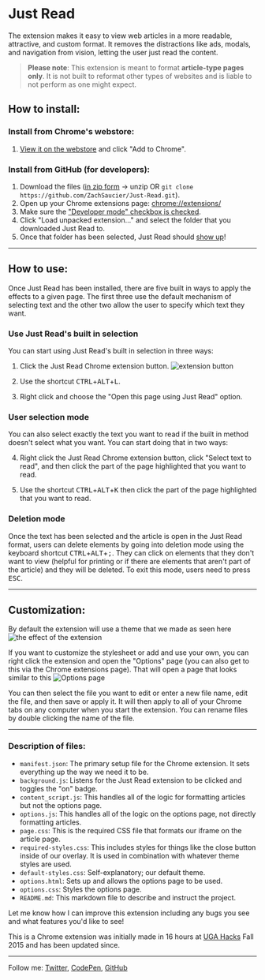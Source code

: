Just Read
=========

 The extension makes it easy to view web articles in a more readable, attractive, and custom format. It removes the distractions like ads, modals, and navigation from vision, letting the user just read the content.

> **Please note**: This extension is meant to format **article-type pages only**. It is not built to reformat other types of websites and is liable to not perform as one might expect. 

## How to install:

### Install from Chrome's webstore:
1. [View it on the webstore](https://chrome.google.com/webstore/detail/just-read/dgmanlpmmkibanfdgjocnabmcaclkmod) and click "Add to Chrome".

### Install from GitHub (for developers):

1. Download the files ([in zip form](http://i.imgur.com/4WkK2CA.png) -> unzip OR `git clone https://github.com/ZachSaucier/Just-Read.git`). 
2. Open up your Chrome extensions page: [chrome://extensions/](chrome://extensions/)
3. Make sure the ["Developer mode" checkbox is checked](http://i.imgur.com/7lS7JgW.png). 
4. Click "Load unpacked extension..." and select the folder that you downloaded Just Read to.
5. Once that folder has been selected, Just Read should [show up](http://i.imgur.com/hwnoLZi.png)! 

___

## How to use: 

Once Just Read has been installed, there are five built in ways to apply the effects to a given page. The first three use the default mechanism of selecting text and the other two allow the user to specify which text they want.

### Use Just Read's built in selection

You can start using Just Read's built in selection in three ways:

1. Click the Just Read Chrome extension button. 
![extension button](http://i.imgur.com/aCOIuVV.png)

2. Use the shortcut <kbd>CTRL</kbd>+<kbd>ALT</kbd>+<kbd>L</kbd>.

3. Right click and choose the "Open this page using Just Read" option.

### User selection mode

You can also select exactly the text you want to read if the built in method doesn't select what you want. You can start doing that in two ways:

4. Right click the Just Read Chrome extension button, click "Select text to read", and then click the part of the page highlighted that you want to read.

5. Use the shortcut <kbd>CTRL</kbd>+<kbd>ALT</kbd>+<kbd>K</kbd> then click the part of the page highlighted that you want to read.

### Deletion mode

Once the text has been selected and the article is open in the Just Read format, users can delete elements by going into deletion mode using the keyboard shortcut <kbd>CTRL</kbd>+<kbd>ALT</kbd>+<kbd>;</kbd>. They can click on elements that they don't want to view (helpful for printing or if there are elements that aren't part of the article) and they will be deleted. To exit this mode, users need to press <kbd>ESC</kbd>. 

___

## Customization:

By default the extension will use a theme that we made as seen here 
![the effect of the extension](http://i.imgur.com/0aBizH4.png)

If you want to customize the stylesheet or add and use your own, you can right click the extension and open the "Options" page (you can also get to this via the Chrome extensions page). That will open a page that looks similar to this 
![Options page](http://i.imgur.com/GHUcFHw.png)

You can then select the file you want to edit or enter a new file name, edit the file, and then save or apply it. It will then apply to all of your Chrome tabs on any computer when you start the extension. You can rename files by double clicking the name of the file.

___

### Description of files:

- `manifest.json`: The primary setup file for the Chrome extension. It sets everything up the way we need it to be.
- `background.js`: Listens for the Just Read extension to be clicked and toggles the "on" badge.
- `content_script.js`: This handles all of the logic for formatting articles but not the options page.
- `options.js`: This handles all of the logic on the options page, not directly formatting articles.
- `page.css`: This is the required CSS file that formats our iframe on the article page.
- `required-styles.css`: This includes styles for things like the close button inside of our overlay. It is used in combination with whatever theme styles are used.
- `default-styles.css`: Self-explanatory; our default theme.
- `options.html`: Sets up and allows the options page to be used.
- `options.css`: Styles the options page.
- `README.md`: This markdown file to describe and instruct the project.

Let me know how I can improve this extension including any bugs you see and what features you'd like to see!

This is a Chrome extension was initially made in 16 hours at [UGA Hacks](http://ugahacks.herokuapp.com/) Fall 2015 and has been updated since.

___

Follow me: [Twitter](http://www.twitter.com/ZachSaucier), [CodePen](http://codepen.io/Zeaklous), [GitHub](https://github.com/ZachSaucier)
